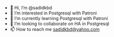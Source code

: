 - 👋 Hi, I’m @sadidkbd
- 👀 I’m interested in Postgresql with Patroni
- 🌱 I’m currently learning Postgresql with Patroni
- 💞️ I’m looking to collaborate on HA in Postgresql
- 📫 How to reach me sadidkbd@yahoo.com

<!---
sadidkbd/sadidkbd is a ✨ special ✨ repository because its `README.md` (this file) appears on your GitHub profile.
You can click the Preview link to take a look at your changes.
--->
